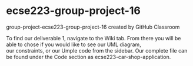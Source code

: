 # ecse223-group-project-16
group-project-ecse223-group-project-16 created by GitHub Classroom

To find our deliverable 1, navigate to the Wiki tab. From there you will be able to chose if you would like to see our UML diagram,  
our constraints, or our Umple code from the sidebar. Our complete file can be found under the Code section as ecse223-car-shop-application.
